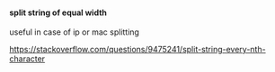 

#### split string of equal width

useful in case of ip or mac splitting

https://stackoverflow.com/questions/9475241/split-string-every-nth-character
